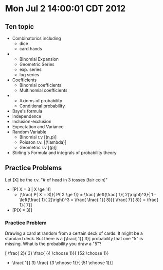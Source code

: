 # Mon Jul  2 14:00:01 CDT 2012

## Ten topic
* Combinatorics including 
  * dice
  * card hands
*
  * Binomial Expansion
  * Geometric Series
  * exp. series
  * log series
* Coefficients
  * Binomial coefficients
  * Multinomial coefficients
* 
  * Axioms of probability
  * Conditional probability
* Baye's formula
* Independence
* Inclusion-exclusion
* Expectation and Variance
* Random Variable
  * Binomial r.v \[(n,p)\]
  * Poisson r.v. \[(\lambda)\]
  * Geometric r.v \[(p)\]
* Stirling's Formula and integrals of probability theory


## Practice Problems
Let \[X\] be the r.v. "# of head in 3 tosses (fair coin)"

* \[P( X = 3 | X \ge 1)\]
  * \[\frac{ P( X = 3)}{ P( X \ge 1)} = \frac{ \left(\frac{ 1}{ 2}\right)^3}{ 1 - \left(\frac{ 1}{ 2}\right)^3 = \frac{ \frac{ 1}{ 8}}{ \frac{ 7}{ 8}} = \frac{ 1}{ 7}\]
* \[P(X = 3)\]

### Practice Problem
Drawing a card at random from a certain deck of cards. It might be a standard deck.
But there is a \[\frac{ 1}{ 3}\] probability that one "5" is missing.  What is the probability
you draw a "5"?

\[ \frac{ 2}{ 3} \frac{ {4 \choose 1}}{ {52 \choose 1}} 
+ \frac{ 1}{ 3} \frac{ {3 \choose 1}}{ {51 \choose 1}}\]